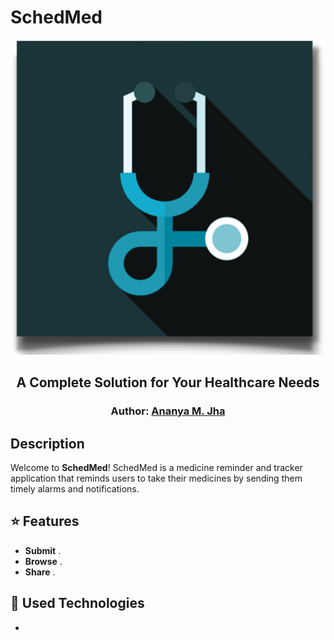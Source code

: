 # SchedMed 
<p align="center">
<img src="https://github.com/Ananya-Jha1208/SchedMed/blob/master/images/logo.png"> 
</p>  
<h2 align="center">
    A Complete Solution for Your Healthcare Needs
</h2>
<h3 align="center">
    Author: <a href="https://github.com/Ananya-Jha1208">Ananya M. Jha</a>
</h3>

##  Description

Welcome to **SchedMed**! SchedMed is a medicine reminder and tracker application that reminds users to take their medicines by sending them timely alarms and notifications. 



## ⭐ Features

- **Submit** . 
- **Browse** . 
- **Share** .

## 🔧 Used Technologies

- 


